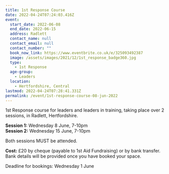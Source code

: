 ```yaml
---
title: 1st Response Course
date: 2022-04-24T07:24:03.416Z
event:
  start_date: 2022-06-08
  end_date: 2022-06-15
  address: Radlett
  contact_name: null
  contact_email: null
  contact_number: ""
  book_now_link: https://www.eventbrite.co.uk/e/325093492387
  image: /assets/images/2021/12/1st_response_badge360.jpg
  type:
    - 1st Response
  age-group:
    - Leaders
  location:
    - Hertfordshire, Central
lastmod: 2022-04-24T07:28:41.331Z
permalink: /event/1st-response-course-08-jun-2022
---
```

1st Response course for leaders and leaders in training, taking place over 2 sessions, in Radlett, Hertfordshire.

**Session 1:** Wednesday 8 June, 7-10pm  
**Session 2:** Wednesday 15 June, 7-10pm

Both sessions MUST be attended.

**Cost:** £20 by cheque (payable to 1st Aid Fundraising) or by bank transfer. Bank details will be provided once you have booked your space.

Deadline for bookings: Wednesday 1 June

